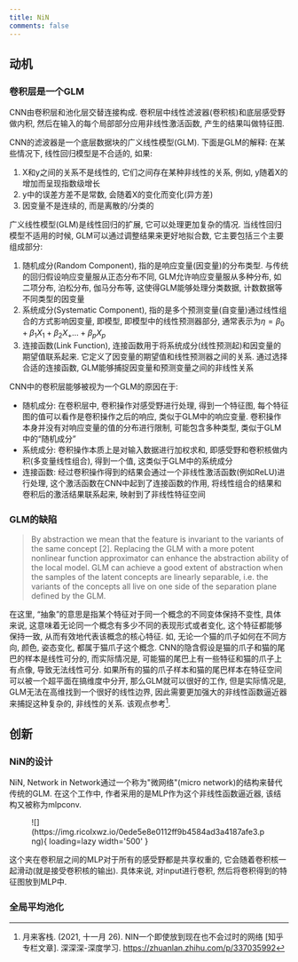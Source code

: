 ```yaml
---
title: NiN
comments: false
---
```


## 动机

### 卷积层是一个GLM

CNN由卷积层和池化层交替连接构成. 卷积层中线性滤波器(卷积核)和底层感受野做内积, 然后在输入的每个局部部分应用非线性激活函数, 产生的结果叫做特征图.

CNN的滤波器是一个底层数据块的广义线性模型(GLM). 下面是GLM的解释: 在某些情况下, 线性回归模型是不合适的, 如果:
1. X和y之间的关系不是线性的, 它们之间存在某种非线性的关系, 例如, y随着X的增加而呈现指数级增长
2. y中的误差方差不是常数, 会随着X的变化而变化(异方差)
3. 因变量不是连续的, 而是离散的/分类的

广义线性模型(GLM)是线性回归的扩展, 它可以处理更加复杂的情况. 当线性回归模型不适用的时候, GLM可以通过调整结果来更好地拟合数, 它主要包括三个主要组成部分:
1. 随机成分(Random Component), 指的是响应变量(因变量)的分布类型. 与传统的回归假设响应变量服从正态分布不同, GLM允许响应变量服从多种分布, 如二项分布, 泊松分布, 伽马分布等, 这使得GLM能够处理分类数据, 计数数据等不同类型的因变量
2. 系统成分(Systematic Component), 指的是多个预测变量(自变量)通过线性组合的方式影响因变量, 即模型, 即模型中的线性预测器部分, 通常表示为$\eta=\beta_0+\beta_1X_1+\beta_2X_+...+\beta_pX_p$
3. 连接函数(Link Function), 连接函数用于将系统成分(线性预测起)和因变量的期望值联系起来. 它定义了因变量的期望值和线性预测器之间的关系. 通过选择合适的连接函数, GLM能够捕捉因变量和预测变量之间的非线性关系

CNN中的卷积层能够被视为一个GLM的原因在于:

- 随机成分: 在卷积层中, 卷积操作对感受野进行处理, 得到一个特征图, 每个特征图的值可以看作是卷积操作之后的响应, 类似于GLM中的响应变量. 卷积操作本身并没有对响应变量的值的分布进行限制, 可能包含多种类型, 类似于GLM中的“随机成分”
- 系统成分: 卷积操作本质上是对输入数据进行加权求和, 即感受野和卷积核做内积(多变量线性组合), 得到一个值, 这类似于GLM中的系统成分
- 连接函数: 经过卷积操作得到的结果会通过一个非线性激活函数(例如ReLU)进行处理, 这个激活函数在CNN中起到了连接函数的作用, 将线性组合的结果和卷积后的激活结果联系起来, 映射到了非线性特征空间

### GLM的缺陷

> By abstraction we mean that the feature is invariant to the variants of the same concept [2]. Replacing the GLM with a more potent nonlinear function approximator can enhance the abstraction ability of the local model. GLM can achieve a good extent of abstraction when the samples of the latent concepts are linearly separable, i.e. the variants of the concepts all live on one side of the separation plane defined by the GLM.

在这里, “抽象”的意思是指某个特征对于同一个概念的不同变体保持不变性, 具体来说, 这意味着无论同一个概念有多少不同的表现形式或者变化, 这个特征都能够保持一致, 从而有效地代表该概念的核心特征. 如, 无论一个猫的爪子如何在不同方向, 颜色, 姿态变化, 都属于猫爪子这个概念. CNN的隐含假设是猫的爪子和猫的尾巴的样本是线性可分的, 而实际情况是, 可能猫的尾巴上有一些特征和猫的爪子上有点像, 导致无法线性可分. 如果所有的猫的爪子样本和猫的尾巴样本在特征空间可以被一个超平面在搞维度中分开, 那么GLM就可以很好的工作, 但是实际情况是, GLM无法在高维找到一个很好的线性边界, 因此需要更加强大的非线性函数逼近器来捕捉这种复杂的, 非线性的关系. 该观点参考[^2].

## 创新

### NiN的设计

NiN, Network in Network通过一个称为"微网络"(micro network)的结构来替代传统的GLM. 在这个工作中, 作者采用的是MLP作为这个非线性函数逼近器, 该结构又被称为mlpconv.

<figure markdown='1'>
  ![](https://img.ricolxwz.io/0ede5e8e0112ff9b4584ad3a4187afe3.png){ loading=lazy width='500' }
</figure>

这个夹在卷积层之间的MLP对于所有的感受野都是共享权重的, 它会随着卷积核一起滑动(就是接受卷积核的输出). 具体来说, 对input进行卷积, 然后将卷积得到的特征图放到MLP中.

### 全局平均池化

[^1]: Lin, M., Chen, Q., & Yan, S. (2014). Network In network (No. arXiv:1312.4400). arXiv. https://doi.org/10.48550/arXiv.1312.4400
[^2]: 月来客栈. (2021, 十一月 26). NIN一个即使放到现在也不会过时的网络 [知乎专栏文章]. 深深深-深度学习. https://zhuanlan.zhihu.com/p/337035992
